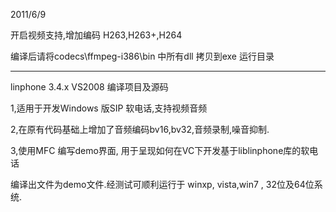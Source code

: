 2011/6/9

开启视频支持,增加编码 H263,H263+,H264

编译后请将codecs\ffmpeg-i386\bin 中所有dll 拷贝到exe 运行目录


---

linphone 3.4.x VS2008 编译项目及源码

1,适用于开发Windows 版SIP 软电话,支持视频音频

2,在原有代码基础上增加了音频编码bv16,bv32,音频录制,噪音抑制.

3,使用MFC 编写demo界面, 用于呈现如何在VC下开发基于liblinphone库的软电话


编译出文件为demo文件.经测试可顺利运行于 winxp, vista,win7 , 32位及64位系统.